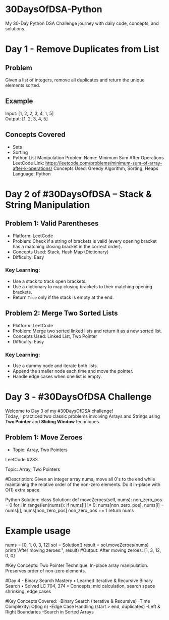 # 30DaysOfDSA-Python
My 30-Day Python DSA Challenge journey with daily code, concepts, and solutions.


# Day 1 - Remove Duplicates from List
## Problem
Given a list of integers, remove all duplicates and return the unique elements sorted.
## Example
Input: [1, 2, 2, 3, 4, 1, 5]  
Output: [1, 2, 3, 4, 5]

## Concepts Covered
- Sets  
- Sorting  
- Python List Manipulation
Problem Name: Minimum Sum After Operations
LeetCode Link: https://leetcode.com/problems/minimum-sum-of-array-after-k-operations/
Concepts Used: Greedy Algorithm, Sorting, Heaps
Language: Python

# Day 2 of #30DaysOfDSA – Stack & String Manipulation

##  Problem 1: Valid Parentheses
- Platform: LeetCode
- Problem: Check if a string of brackets is valid (every opening bracket has a matching closing bracket in the correct order).
- Concepts Used: Stack, Hash Map (Dictionary)
- Difficulty: Easy

###  Key Learning:
- Use a stack to track open brackets.
- Use a dictionary to map closing brackets to their matching opening brackets.
- Return `True` only if the stack is empty at the end.


## Problem 2: Merge Two Sorted Lists
- Platform: LeetCode
- Problem: Merge two sorted linked lists and return it as a new sorted list.
- Concepts Used: Linked List, Two Pointer
- Difficulty: Easy

### Key Learning:
- Use a dummy node and iterate both lists.
- Append the smaller node each time and move the pointer.
- Handle edge cases when one list is empty.
  
# Day 3 - #30DaysOfDSA Challenge

Welcome to Day 3 of my #30DaysOfDSA challenge!  
Today, I practiced two classic problems involving Arrays and Strings using **Two Pointer** and **Sliding Window** techniques.


## Problem 1: Move Zeroes 
- Topic: Array, Two Pointers  

LeetCode #283

Topic: Array, Two Pointers

#Description:
Given an integer array nums, move all 0's to the end while maintaining the relative order of the non-zero elements. Do it in-place with O(1) extra space.

Python Solution:
class Solution:
    def moveZeroes(self, nums):
        non_zero_pos = 0
        for i in range(len(nums)):
            if nums[i] != 0:
                nums[non_zero_pos], nums[i] = nums[i], nums[non_zero_pos]
                non_zero_pos += 1
        return nums

# Example usage
nums = [0, 1, 0, 3, 12]
sol = Solution()
result = sol.moveZeroes(nums)
print("After moving zeroes:", result)
#Output:
After moving zeroes: [1, 3, 12, 0, 0]

#Key Concepts:
Two Pointer Technique.
In-place array manipulation.
Preserves order of non-zero elements.

#Day 4 - Binary Search Mastery 
• Learned Iterative & Recursive Binary Search
• Solved LC 704, 374
• Concepts: mid calculation, search space shrinking, edge cases

#Key Concepts Covered:
-Binary Search (Iterative & Recursive)
-Time Complexity: O(log n)
-Edge Case Handling (start > end, duplicates)
-Left & Right Boundaries
-Search in Sorted Arrays

